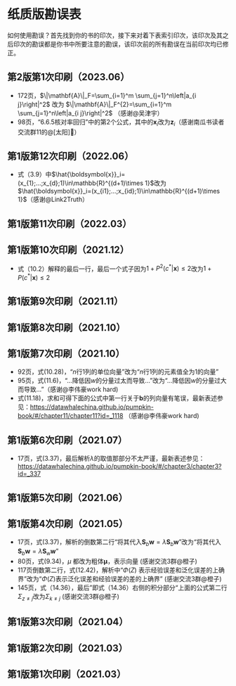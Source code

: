 # 纸质版勘误表

如何使用勘误？首先找到你的书的印次，接下来对着下表索引印次，该印次及其之后印次的勘误都是你书中所要注意的勘误，该印次前的所有勘误在当前印次均已修正。

## 第2版第1次印刷（2023.06）
- 172页，$\|\mathbf{A}\|_F=\sum_{i=1}^m \sum_{j=1}^n\left|a_{i j}\right|^2$ 改为 $\|\mathbf{A}\|_F^{2}=\sum_{i=1}^m \sum_{j=1}^n\left|a_{i j}\right|^2$ （感谢@吴津宇）
- 98页，“6.6.5核对率回归”中的第2个公式，其中的$\boldsymbol{x}_{i}$改为$\boldsymbol{z}_{i}$（感谢南瓜书读者交流群11的@[太阳]🌈）

## 第1版第12次印刷（2022.06）
- 式（3.9）中$\hat{\boldsymbol{x}}_i=(x_{1};...;x_{d};1)\in\mathbb{R}^{(d+1)\times 1}$改为$\hat{\boldsymbol{x}}_i=(x_{i1};...;x_{id};1)\in\mathbb{R}^{(d+1)\times 1}$（感谢@Link2Truth）

## 第1版第11次印刷（2022.03）
## 第1版第10次印刷（2021.12）
- 式（10.2）解释的最后一行，最后一个式子因为$1 + P^2\left(c^{*} | \boldsymbol{x}\right)\leqslant 2$改为$1 + P\left(c^{*} | \boldsymbol{x}\right)\leqslant 2$

## 第1版第9次印刷（2021.11）
## 第1版第8次印刷（2021.10）
## 第1版第7次印刷（2021.10）
- 92页，式(10.28)，“$n$行1列的单位向量”改为“$n$行1列的元素值全为1的向量”
- 95页，式(11.6)，“...降低因$w$的分量过太而导致...”改为“...降低因$w$的分量过大而导致...”（感谢@李伟豪work hard)
- 式(11.18)，求和可得下面的公式中第一行关于$\boldsymbol{b}$的列向量有笔误，最新表述参见：https://datawhalechina.github.io/pumpkin-book/#/chapter11/chapter11?id=_1118 （感谢@李伟豪work hard)

## 第1版第6次印刷（2021.07）
- 17页，式(3.37)，最后解析$\lambda$的取值那部分不太严谨，最新表述参见：https://datawhalechina.github.io/pumpkin-book/#/chapter3/chapter3?id=_337

## 第1版第5次印刷（2021.06）
## 第1版第4次印刷（2021.05）
- 17页，式(3.37)，解析的倒数第二行“将其代入$\mathbf{S}_{b} \boldsymbol{w}=\lambda \mathbf{S}_{b} \boldsymbol{w}$”改为“将其代入$\mathbf{S}_{b} \boldsymbol{w}=\lambda \mathbf{S}_{w} \boldsymbol{w}$”
- 80页，式(9.34)，$\mu$ 都改为粗体$\boldsymbol{\mu}$，表示向量 (感谢交流3群@橙子)
- 117页倒数第二行，式(12.42)，解析中“$\Phi(Z)$ 表示经验误差和泛化误差的上确界”改为“$\Phi(Z)$表示泛化误差和经验误差的差的上确界” (感谢交流3群@橙子)
- 145页，式（14.36），最后”即式（14.36）右侧的积分部分“上面的公式第二行$\Sigma_{z\ne j}$改为$\Sigma_{k\ne j}$ (感谢交流3群@橙子)

## 第1版第3次印刷（2021.04）
## 第1版第2次印刷（2021.03）
## 第1版第1次印刷（2021.03）
